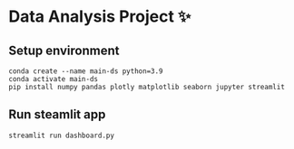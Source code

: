 # Data Analysis Project ✨

## Setup environment
```
conda create --name main-ds python=3.9
conda activate main-ds
pip install numpy pandas plotly matplotlib seaborn jupyter streamlit
```

## Run steamlit app
```
streamlit run dashboard.py
```
